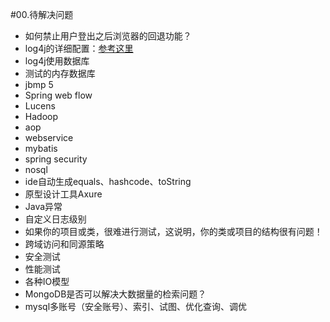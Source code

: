 #00.待解决问题

* 如何禁止用户登出之后浏览器的回退功能？
* log4j的详细配置：<a href="http://zhangxiang390.iteye.com/blog/258455" target="_blank">参考这里</a>
* log4j使用数据库
* 测试的内存数据库
* jbmp 5
* Spring web flow
* Lucens
* Hadoop
* aop
* webservice
* mybatis
* spring security
* nosql
* ide自动生成equals、hashcode、toString
* 原型设计工具Axure
* Java异常
* 自定义日志级别
* 如果你的项目或类，很难进行测试，这说明，你的类或项目的结构很有问题！
* 跨域访问和同源策略
* 安全测试
* 性能测试
* 各种IO模型
* MongoDB是否可以解决大数据量的检索问题？
*  mysql多账号（安全账号）、索引、试图、优化查询、调优
